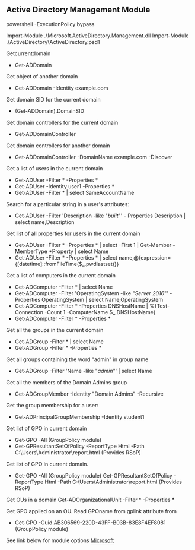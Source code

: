 ## **Active Directory Management Module**

powershell -ExecutionPolicy bypass

Import-Module .\Microsoft.ActiveDirectory.Management.dll
Import-Module .\ActiveDirectory\ActiveDirectory.psd1

Getcurrentdomain
- Get-ADDomain

Get object of another domain
- Get-ADDomain -Identity example.com

Get domain SID for the current domain
- (Get-ADDomain).DomainSID

Get domain controllers for the current domain
- Get-ADDomainController

Get domain controllers for another domain
- Get-ADDomainController -DomainName example.com -Discover

Get a list of users in the current domain
- Get-ADUser -Filter * -Properties *
- Get-ADUser -Identity user1 -Properties *
- Get-ADUser -Filter * | select SameAccountName

Search for a particular string in a user's attributes:
- Get-ADUser -Filter 'Description -like "*built*"' - Properties Description | select name,Description

Get list of all properties for users in the current domain
- Get-ADUser -Filter * -Properties * | select -First 1 | Get-Member -MemberType *Property | select Name
- Get-ADUser -Filter * -Properties * | select name,@{expression={[datetime]::fromFileTime($_.pwdlastset)}}

Get a list of computers in the current domain
- Get-ADComputer -Filter * | select Name
- Get-ADComputer -Filter 'OperatingSystem -like "*Server 2016*"' -Properties OperatingSystem | select Name,OperatingSystem
- Get-ADComputer -Filter *  -Properties DNSHostName | %{Test-Connection -Count 1 -ComputerName $_.DNSHostName}
- Get-ADComputer -Filter * -Properties *

Get all the groups in the current domain
- Get-ADGroup -Filter * | select Name
- Get-ADGroup -Filter * -Properties *

Get all groups containing the word "admin" in group name
- Get-ADGroup -Filter 'Name -like "*admin*"' | select Name

Get all the members of the Domain Admins group
- Get-ADGroupMember -Identity "Domain Admins" -Recursive

Get the group membership for a user:
- Get-ADPrincipalGroupMembership -Identity student1

Get list of GPO in current domain
- Get-GPO -All (GroupPolicy module)
- Get-GPResultantSetOfPolicy -ReportType Html -Path C:\Users\Administrator\report.html (Provides RSoP)

Get list of GPO in current domain.
- Get-GPO -All (GroupPolicy module) Get-GPResultantSetOfPolicy -ReportType Html -Path C:\Users\Administrator\report.html (Provides RSoP)

Get OUs in a domain
Get-ADOrganizationalUnit -Filter * -Properties *

Get GPO applied on an OU. Read GPOname from gplink attribute from
- Get-GPO -Guid AB306569-220D-43FF-B03B-83E8F4EF8081 (GroupPolicy module)

See link below for module options
[Microsoft](https://docs.microsoft.com/en-us/powershell/module/activedirectory/?view=windowsserver2019-ps)
